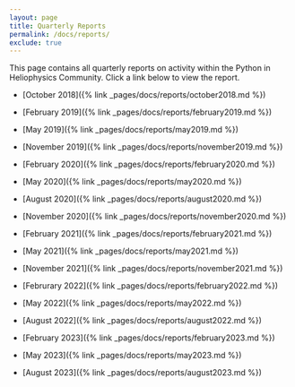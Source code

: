 ```yaml
---
layout: page
title: Quarterly Reports
permalink: /docs/reports/
exclude: true
---
```


This page contains all quarterly reports on activity within the Python in Heliophysics Community. Click a link below to view the report.

 * [October 2018]({% link
_pages/docs/reports/october2018.md %})

 * [February 2019]({% link
_pages/docs/reports/february2019.md %})

 * [May 2019]({% link
_pages/docs/reports/may2019.md %})

 * [November 2019]({% link
_pages/docs/reports/november2019.md %})

 * [February 2020]({% link
_pages/docs/reports/february2020.md %})

 * [May 2020]({% link
_pages/docs/reports/may2020.md %})

 * [August 2020]({% link
_pages/docs/reports/august2020.md %})

 * [November 2020]({% link
_pages/docs/reports/november2020.md %})

 * [February 2021]({% link
_pages/docs/reports/february2021.md %})

 * [May 2021]({% link
_pages/docs/reports/may2021.md %})

 * [November 2021]({% link
_pages/docs/reports/november2021.md %})

 * [Februrary 2022]({% link
_pages/docs/reports/february2022.md %})

 * [May 2022]({% link
_pages/docs/reports/may2022.md %})

 * [August 2022]({% link
_pages/docs/reports/august2022.md %})

 * [February 2023]({% link
_pages/docs/reports/february2023.md %})

 * [May 2023]({% link
_pages/docs/reports/may2023.md %})

 * [August 2023]({% link
_pages/docs/reports/august2023.md %})
